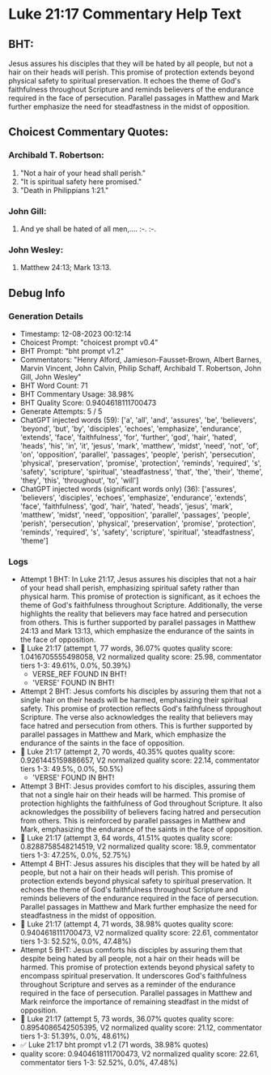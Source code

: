 # Luke 21:17 Commentary Help Text

## BHT:
Jesus assures his disciples that they will be hated by all people, but not a hair on their heads will perish. This promise of protection extends beyond physical safety to spiritual preservation. It echoes the theme of God's faithfulness throughout Scripture and reminds believers of the endurance required in the face of persecution. Parallel passages in Matthew and Mark further emphasize the need for steadfastness in the midst of opposition.

## Choicest Commentary Quotes:
### Archibald T. Robertson:
1. "Not a hair of your head shall perish." 
2. "It is spiritual safety here promised." 
3. "Death in Philippians 1:21."

### John Gill:
1. And ye shall be hated of all men,....
 :-.
 :-.


### John Wesley:
1.  Matthew 24:13; Mark 13:13.



## Debug Info
### Generation Details
- Timestamp: 12-08-2023 00:12:14
- Choicest Prompt: "choicest prompt v0.4"
- BHT Prompt: "bht prompt v1.2"
- Commentators: "Henry Alford, Jamieson-Fausset-Brown, Albert Barnes, Marvin Vincent, John Calvin, Philip Schaff, Archibald T. Robertson, John Gill, John Wesley"
- BHT Word Count: 71
- BHT Commentary Usage: 38.98%
- BHT Quality Score: 0.9404618111700473
- Generate Attempts: 5 / 5
- ChatGPT injected words (59):
	['a', 'all', 'and', 'assures', 'be', 'believers', 'beyond', 'but', 'by', 'disciples', 'echoes', 'emphasize', 'endurance', 'extends', 'face', 'faithfulness', 'for', 'further', 'god', 'hair', 'hated', 'heads', 'his', 'in', 'it', 'jesus', 'mark', 'matthew', 'midst', 'need', 'not', 'of', 'on', 'opposition', 'parallel', 'passages', 'people', 'perish', 'persecution', 'physical', 'preservation', 'promise', 'protection', 'reminds', 'required', 's', 'safety', 'scripture', 'spiritual', 'steadfastness', 'that', 'the', 'their', 'theme', 'they', 'this', 'throughout', 'to', 'will']
- ChatGPT injected words (significant words only) (36):
	['assures', 'believers', 'disciples', 'echoes', 'emphasize', 'endurance', 'extends', 'face', 'faithfulness', 'god', 'hair', 'hated', 'heads', 'jesus', 'mark', 'matthew', 'midst', 'need', 'opposition', 'parallel', 'passages', 'people', 'perish', 'persecution', 'physical', 'preservation', 'promise', 'protection', 'reminds', 'required', 's', 'safety', 'scripture', 'spiritual', 'steadfastness', 'theme']

### Logs
- Attempt 1 BHT: In Luke 21:17, Jesus assures his disciples that not a hair of your head shall perish, emphasizing spiritual safety rather than physical harm. This promise of protection is significant, as it echoes the theme of God's faithfulness throughout Scripture. Additionally, the verse highlights the reality that believers may face hatred and persecution from others. This is further supported by parallel passages in Matthew 24:13 and Mark 13:13, which emphasize the endurance of the saints in the face of opposition.
- 🔄 Luke 21:17 (attempt 1, 77 words, 36.07% quotes quality score: 1.0416705555498058, V2 normalized quality score: 25.98, commentator tiers 1-3: 49.61%, 0.0%, 50.39%) 
	- VERSE_REF FOUND IN BHT! 
	- 'VERSE' FOUND IN BHT!
- Attempt 2 BHT: Jesus comforts his disciples by assuring them that not a single hair on their heads will be harmed, emphasizing their spiritual safety. This promise of protection reflects God's faithfulness throughout Scripture. The verse also acknowledges the reality that believers may face hatred and persecution from others. This is further supported by parallel passages in Matthew and Mark, which emphasize the endurance of the saints in the face of opposition.
- 🔄 Luke 21:17 (attempt 2, 70 words, 40.35% quotes quality score: 0.9261445159886657, V2 normalized quality score: 22.14, commentator tiers 1-3: 49.5%, 0.0%, 50.5%) 
	- 'VERSE' FOUND IN BHT!
- Attempt 3 BHT: Jesus provides comfort to his disciples, assuring them that not a single hair on their heads will be harmed. This promise of protection highlights the faithfulness of God throughout Scripture. It also acknowledges the possibility of believers facing hatred and persecution from others. This is reinforced by parallel passages in Matthew and Mark, emphasizing the endurance of the saints in the face of opposition.
- 🔄 Luke 21:17 (attempt 3, 64 words, 41.51% quotes quality score: 0.8288758548214519, V2 normalized quality score: 18.9, commentator tiers 1-3: 47.25%, 0.0%, 52.75%)
- Attempt 4 BHT: Jesus assures his disciples that they will be hated by all people, but not a hair on their heads will perish. This promise of protection extends beyond physical safety to spiritual preservation. It echoes the theme of God's faithfulness throughout Scripture and reminds believers of the endurance required in the face of persecution. Parallel passages in Matthew and Mark further emphasize the need for steadfastness in the midst of opposition.
- 🔄 Luke 21:17 (attempt 4, 71 words, 38.98% quotes quality score: 0.9404618111700473, V2 normalized quality score: 22.61, commentator tiers 1-3: 52.52%, 0.0%, 47.48%)
- Attempt 5 BHT: Jesus comforts his disciples by assuring them that despite being hated by all people, not a hair on their heads will be harmed. This promise of protection extends beyond physical safety to encompass spiritual preservation. It underscores God's faithfulness throughout Scripture and serves as a reminder of the endurance required in the face of persecution. Parallel passages in Matthew and Mark reinforce the importance of remaining steadfast in the midst of opposition.
- 🔄 Luke 21:17 (attempt 5, 73 words, 36.07% quotes quality score: 0.8954086542505395, V2 normalized quality score: 21.12, commentator tiers 1-3: 51.39%, 0.0%, 48.61%)
- ✅ Luke 21:17 bht prompt v1.2 (71 words, 38.98% quotes)
- quality score: 0.9404618111700473, V2 normalized quality score: 22.61, commentator tiers 1-3: 52.52%, 0.0%, 47.48%)